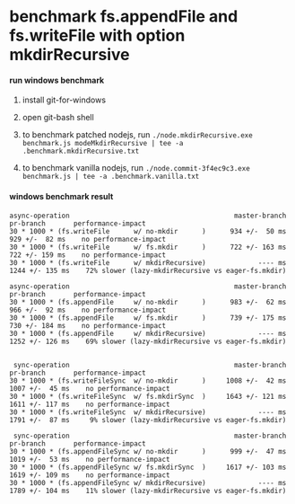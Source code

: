 # benchmark fs.appendFile and fs.writeFile with option mkdirRecursive

#### run windows benchmark
1. install git-for-windows

2. open git-bash shell

3. to benchmark patched nodejs, run
    `./node.mkdirRecursive.exe benchmark.js modeMkdirRecursive | tee -a .benchmark.mkdirRecursive.txt`

3. to benchmark vanilla nodejs, run
    `./node.commit-3f4ec9c3.exe benchmark.js | tee -a .benchmark.vanilla.txt`


#### windows benchmark result
```
async-operation                                         master-branch           pr-branch       performance-impact
30 * 1000 * (fs.writeFile      w/ no-mkdir      )      934 +/-  50 ms      929 +/-  82 ms    no performance-impact
30 * 1000 * (fs.writeFile      w/ fs.mkdir      )      722 +/- 163 ms      722 +/- 159 ms    no performance-impact
30 * 1000 * (fs.writeFile      w/ mkdirRecursive)             ---- ms     1244 +/- 135 ms    72% slower (lazy-mkdirRecursive vs eager-fs.mkdir)

async-operation                                         master-branch           pr-branch       performance-impact
30 * 1000 * (fs.appendFile     w/ no-mkdir      )      983 +/-  62 ms      966 +/-  92 ms    no performance-impact
30 * 1000 * (fs.appendFile     w/ fs.mkdir      )      739 +/- 175 ms      730 +/- 184 ms    no performance-impact
30 * 1000 * (fs.appendFile     w/ mkdirRecursive)             ---- ms     1252 +/- 126 ms    69% slower (lazy-mkdirRecursive vs eager-fs.mkdir)


 sync-operation                                         master-branch           pr-branch       performance-impact
30 * 1000 * (fs.writeFileSync  w/ no-mkdir      )     1008 +/-  42 ms     1007 +/-  45 ms    no performance-impact
30 * 1000 * (fs.writeFileSync  w/ fs.mkdirSync  )     1643 +/- 121 ms     1611 +/- 117 ms    no performance-impact
30 * 1000 * (fs.writeFileSync  w/ mkdirRecursive)             ---- ms     1791 +/-  87 ms     9% slower (lazy-mkdirRecursive vs eager-fs.mkdir)

 sync-operation                                         master-branch           pr-branch       performance-impact
30 * 1000 * (fs.appendFileSync w/ no-mkdir      )      999 +/-  47 ms     1019 +/-  53 ms    no performance-impact
30 * 1000 * (fs.appendFileSync w/ fs.mkdirSync  )     1617 +/- 103 ms     1619 +/- 109 ms    no performance-impact
30 * 1000 * (fs.appendFileSync w/ mkdirRecursive)             ---- ms     1789 +/- 104 ms    11% slower (lazy-mkdirRecursive vs eager-fs.mkdir)
```
